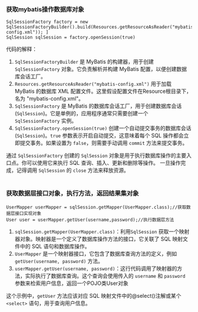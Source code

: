 ### **获取mybatis操作数据库对象**

```
SqlSessionFactory factory = new SqlSessionFactoryBuilder().build(Resources.getResourceAsReader("mybatis-config.xml")); ]
SqlSession sqlSession = factory.openSession(true)
```
代码的解释：

1. `SqlSessionFactoryBuilder` 是 MyBatis 的构建器，用于创建 `SqlSessionFactory` 对象。它负责解析并构建 MyBatis 配置，以便创建数据库会话工厂。
2. `Resources.getResourceAsReader("mybatis-config.xml")` 用于加载 MyBatis 的数据库 XML 配置文件。这里假设配置文件在Resource根目录下，名为 "mybatis-config.xml"。
3. `SqlSessionFactory` 是 MyBatis 的数据库会话工厂，用于创建数据库会话 (`SqlSession`)。它是单例的，应用程序通常只需要创建一个 `SqlSessionFactory` 实例。
4. `SqlSessionFactory.openSession(true)` 创建一个自动提交事务的数据库会话 (`SqlSession`)。`true` 参数表示开启自动提交，这意味着每个 SQL 操作都会立即提交事务。如果设置为 `false`，则需要手动调用 `commit` 方法来提交事务。

通过 `SqlSessionFactory` 创建的 `SqlSession` 对象是用于执行数据库操作的主要入口点。你可以使用它来执行 SQL 查询、插入、更新和删除等操作。
一旦操作完成，记得调用 `SqlSession` 的 `close` 方法来释放资源。
<br>
<br>
### **获取数据层接口对象，执行方法，返回结果集对象**
```
UserMapper userMapper = sqlSession.getMapper(UserMapper.class);//获取数据层接口实现对象
User user = userMapper.getUser(username,password);//执行数据层方法
```

1. `sqlSession.getMapper(UserMapper.class)`：利用`SqlSession` 获取一个映射器对象。映射器是一个定义了数据库操作方法的接口，它关联了 SQL 映射文件中的 SQL 语句和数据库操作。
2. `UserMapper` 是一个映射器接口，它包含了数据库查询方法的定义，例如 `getUser(username, password)` 方法。
3. `userMapper.getUser(username, password)`：这行代码调用了映射器的方法，实际执行了数据库查询。这个查询会使用传入的 `username` 和 `password` 参数来检索用户信息，返回一个POJO类User对象

这个示例中，`getUser` 方法应该对应 SQL 映射文件中的@select()注解或某个 `<select>` 语句，用于查询用户信息。





